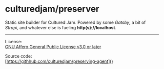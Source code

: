 # culturedjam/preserver

Static site builder for Cultured Jam. Powered by some _Gatsby_, a bit of _Strapi_, and whatever else is fueling **http(s)://localhost**.

---

License:
<br>
[GNU Affero General Public License v3.0 or later](./LICENSE)

Source code:
<br>
[https://githhub.com/culturedjam/preserving-agent]()
